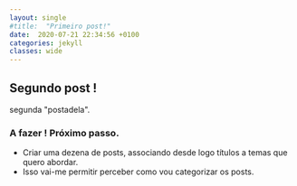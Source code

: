 ```yaml
---
layout: single
#title:  "Primeiro post!"
date:  2020-07-21 22:34:56 +0100
categories: jekyll
classes: wide
---
```


## Segundo post !

segunda "postadela".

### A fazer ! Próximo passo.
- Criar uma dezena de posts, associando desde logo títulos a temas que quero abordar.
- Isso vai-me permitir perceber como vou categorizar os posts.

